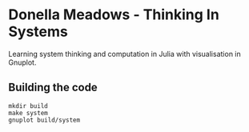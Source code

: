 # Donella Meadows - Thinking In Systems
Learning system thinking and computation in Julia with visualisation in Gnuplot.

## Building the code

```shell
mkdir build
make system
gnuplot build/system
```
